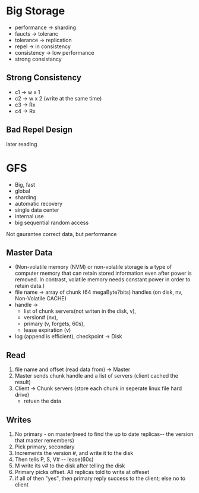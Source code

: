 # Big Storage

* performance -> sharding
* faucts -> toleranc
* tolerance -> replication
* repel -> in consistency
* consistency -> low performance
* strong consistancy

## Strong Consistency
* c1 -> w x 1
* c2 -> w x 2 (write at the same time)
* c3 -> Rx
* c4 -> Rx

## Bad Repel Design
later reading

# GFS
* Big, fast
* global
* sharding
* automatic recovery
* single data center
* internal use
* big sequential random access

Not gaurantee correct data, but performance

## Master Data
* (Non-volatile memory (NVM) or non-volatile storage is a type of computer memory that can retain stored information even after power is removed. In contrast, volatile memory needs constant power in order to retain data.)
* file name -> array of chunk (64 megaByte?bits) handles (on disk, nv, Non-Volatile CACHE)
* handle -> 
    * list of chunk servers(not writen in the disk, v), 
    * version# (nv), 
    * primary (v, forgets, 60s), 
    * lease expiration (v) 
* log (append is efficient), checkpoint -> Disk

## Read
1. file name and offset (read data from) -> Master
2. Master sends chunk handle and a list of servers (client cached the result)
3. Client -> Chunk servers (store each chunk in seperate linux file hard drive)
    * retuen the data

## Writes
1. No primary - on master(need to find the up to date replicas-- the version that master remembers)
2. Pick primary, secondary
3. Increments the version #, and write it to the disk
4. Then tells P, S, V# -- lease(60s)
5. M write its v# to the disk after telling the disk
6. Primary picks offset. All replicas told to write at offeset
7. if all of then "yes", then primary reply success to the client; else no to client
